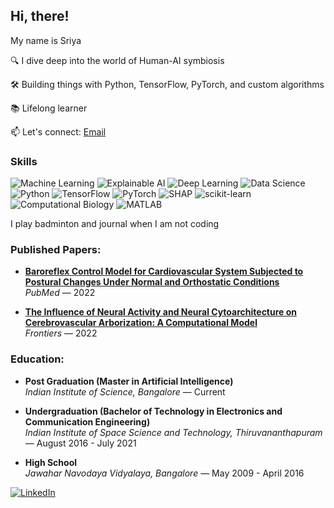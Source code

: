 ## Hi, there! 
My name is Sriya


🔍 I dive deep into the world of Human-AI symbiosis

🛠️ Building things with Python, TensorFlow, PyTorch, and custom algorithms  

📚 Lifelong learner

📫 Let's connect: [Email](sriya.chakravarthy1999@gmail.com)

### Skills
![Machine Learning](https://img.shields.io/badge/Machine_Learning-0078D4?logo=python&logoColor=white)
![Explainable AI](https://img.shields.io/badge/Explainable_AI-F4D03F?logo=python&logoColor=black)
![Deep Learning](https://img.shields.io/badge/Deep_Learning-FF6F61?logo=tensorflow&logoColor=white)
![Data Science](https://img.shields.io/badge/Data_Science-23A3F2?logo=python&logoColor=white)
![Python](https://img.shields.io/badge/Python-3776AB?logo=python&logoColor=white)
![TensorFlow](https://img.shields.io/badge/TensorFlow-FF6F00?logo=tensorflow&logoColor=white)
![PyTorch](https://img.shields.io/badge/PyTorch-EE4C2C?logo=pytorch&logoColor=white)
![SHAP](https://img.shields.io/badge/SHAP-FF4B5C?logo=python&logoColor=white)
![scikit-learn](https://img.shields.io/badge/scikit--learn-F7931E?logo=scikit-learn&logoColor=white)
![Computational Biology](https://img.shields.io/badge/Computational_Biology-00A1B4?logo=flask&logoColor=white)
![MATLAB](https://img.shields.io/badge/MATLAB-0076A8?logo=matlab&logoColor=white)

I play badminton and journal when I am not coding 

### Published Papers:
- **[Baroreflex Control Model for Cardiovascular System Subjected to Postural Changes Under Normal and Orthostatic Conditions](https://pubmed.ncbi.nlm.nih.gov/35901287/)**  
  _PubMed_ — 2022

- **[The Influence of Neural Activity and Neural Cytoarchitecture on Cerebrovascular Arborization: A Computational Model](https://www.frontiersin.org/articles/10.3389/fnins.2022.917196/full)**  
  _Frontiers_ — 2022
  
### Education:
- **Post Graduation (Master in Artificial Intelligence)**  
  _Indian Institute of Science, Bangalore_ — Current

- **Undergraduation (Bachelor of Technology in Electronics and Communication Engineering)**  
  _Indian Institute of Space Science and Technology, Thiruvananthapuram_ — August 2016 - July 2021

- **High School**  
  _Jawahar Navodaya Vidyalaya, Bangalore_ — May 2009 - April 2016

[![LinkedIn](https://img.shields.io/badge/LinkedIn-blue?logo=linkedin&logoColor=white)](https://www.linkedin.com/in/sriya-r-g-6531001b9)

